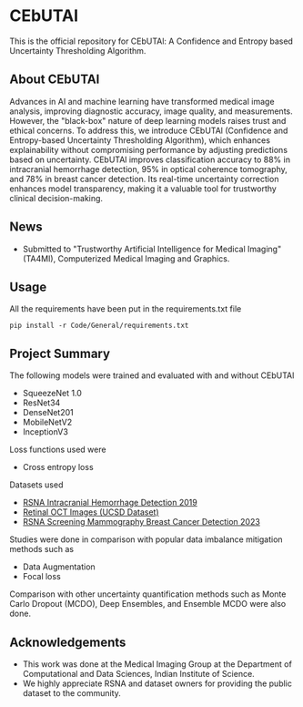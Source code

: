 # CEbUTAl
This is the official repository for CEbUTAl: A Confidence and Entropy based Uncertainty Thresholding Algorithm.

## About CEbUTAl
Advances in AI and machine learning have transformed medical image analysis, improving diagnostic accuracy, image quality, and measurements. However, the "black-box" nature of deep learning models raises trust and ethical concerns. To address this, we introduce CEbUTAl (Confidence and Entropy-based Uncertainty Thresholding Algorithm), which enhances explainability without compromising performance by adjusting predictions based on uncertainty. CEbUTAl improves classification accuracy to 88% in intracranial hemorrhage detection, 95% in optical coherence tomography, and 78% in breast cancer detection. Its real-time uncertainty correction enhances model transparency, making it a valuable tool for trustworthy clinical decision-making.

## News
- Submitted to "Trustworthy Artificial Intelligence for Medical Imaging" (TA4MI), Computerized Medical Imaging and Graphics.

## Usage

All the requirements have been put in the requirements.txt file

```pip install -r Code/General/requirements.txt```

## Project Summary
The following models were trained and evaluated with and without CEbUTAl
- SqueezeNet 1.0
- ResNet34
- DenseNet201
- MobileNetV2
- InceptionV3

Loss functions used were
- Cross entropy loss

Datasets used
- [RSNA Intracranial Hemorrhage Detection 2019](https://www.kaggle.com/c/rsna-intracranial-hemorrhage-detection/overview)
- [Retinal OCT Images (UCSD Dataset)](https://www.kaggle.com/datasets/paultimothymooney/kermany2018)
- [RSNA Screening Mammography Breast Cancer Detection 2023](https://www.kaggle.com/competitions/rsna-breast-cancer-detection/overview)

Studies were done in comparison with popular data imbalance mitigation methods such as
- Data Augmentation
- Focal loss

Comparison with other uncertainty quantification methods such as Monte Carlo Dropout (MCDO), Deep Ensembles, and Ensemble MCDO were also done.

## Acknowledgements
+ This work was done at the Medical Imaging Group at the Department of Computational and Data Sciences, Indian Institute of Science.
+ We highly appreciate RSNA and dataset owners for providing the public dataset to the community.
